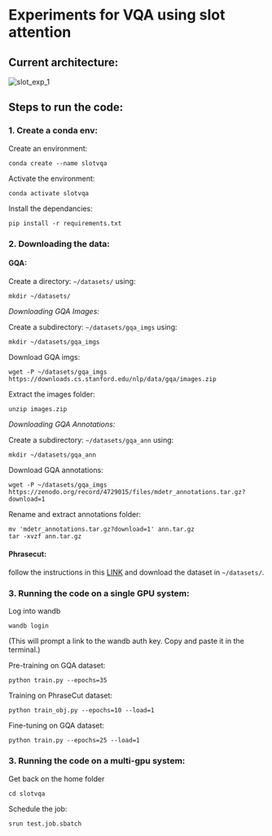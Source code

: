 # Experiments for VQA using slot attention
## Current architecture: 
![slot_exp_1](https://user-images.githubusercontent.com/63205095/171621058-b443f7c3-80ba-4644-812f-4085c024f291.png)

## Steps to run the code: 

### 1. Create a conda env: 

Create an environment: 
```
conda create --name slotvqa
```
Activate the environment: 
```
conda activate slotvqa
```
Install the dependancies: 
```
pip install -r requirements.txt
```

### 2. Downloading the data: 

#### GQA: 

Create a directory: `~/datasets/` using: 
```
mkdir ~/datasets/
```
*Downloading GQA Images:*

Create a subdirectory: `~/datasets/gqa_imgs` using: 
```
mkdir ~/datasets/gqa_imgs
```
Download GQA imgs: 
```
wget -P ~/datasets/gqa_imgs https://downloads.cs.stanford.edu/nlp/data/gqa/images.zip
```
Extract the images folder: 
```
unzip images.zip
```

*Downloading GQA Annotations:*

Create a subdirectory: `~/datasets/gqa_ann` using: 
```
mkdir ~/datasets/gqa_ann
```
Download GQA annotations: 
```
wget -P ~/datasets/gqa_imgs https://zenodo.org/record/4729015/files/mdetr_annotations.tar.gz?download=1
```

Rename and extract annotations folder: 

```
mv 'mdetr_annotations.tar.gz?download=1' ann.tar.gz
tar -xvzf ann.tar.gz
```
#### Phrasecut: 

follow the instructions in this [LINK](https://github.com/ChenyunWu/PhraseCutDataset) and download the dataset in `~/datasets/`. 

### 3. Running the code on a single GPU system: 

Log into wandb 
```
wandb login
```
(This will prompt a link to the wandb auth key. Copy and paste it in the terminal.)

Pre-training on GQA dataset: 

```
python train.py --epochs=35 
```

Training on PhraseCut dataset: 

```
python train_obj.py --epochs=10 --load=1 
```
Fine-tuning on GQA dataset: 

```
python train.py --epochs=25 --load=1
```
### 3. Running the code on a multi-gpu system:

Get back on the home folder
``` 
cd slotvqa
```
Schedule the job: 
```
srun test.job.sbatch
```
